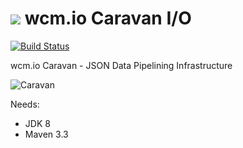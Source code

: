<img src="http://wcm.io/images/favicon-16@2x.png"/> wcm.io Caravan I/O
======
[![Build Status](https://travis-ci.org/wcm-io-caravan/caravan-io.png?branch=master)](https://travis-ci.org/wcm-io-caravan/caravan-io)

wcm.io Caravan - JSON Data Pipelining Infrastructure

![Caravan](https://github.com/wcm-io-caravan/caravan-tooling/blob/master/public_site/src/site/resources/images/caravan.gif)

Needs:
- JDK 8
- Maven 3.3
